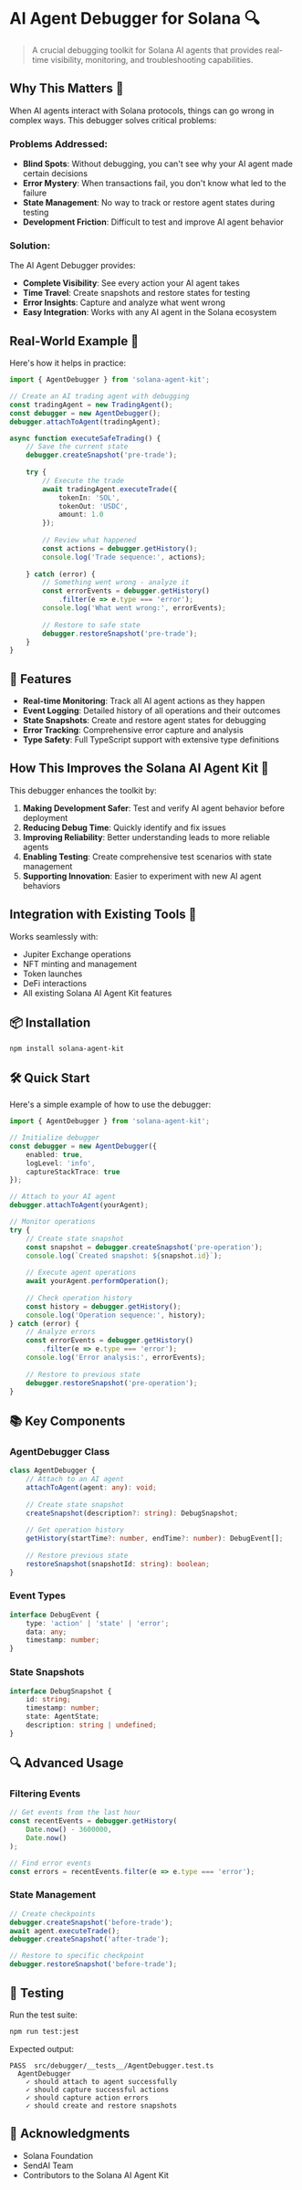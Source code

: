 # AI Agent Debugger for Solana 🔍

> A crucial debugging toolkit for Solana AI agents that provides real-time visibility, monitoring, and troubleshooting capabilities.

## Why This Matters 🎯

When AI agents interact with Solana protocols, things can go wrong in complex ways. This debugger solves critical problems:

### Problems Addressed:
* **Blind Spots**: Without debugging, you can't see why your AI agent made certain decisions
* **Error Mystery**: When transactions fail, you don't know what led to the failure
* **State Management**: No way to track or restore agent states during testing
* **Development Friction**: Difficult to test and improve AI agent behavior

### Solution:
The AI Agent Debugger provides:
* **Complete Visibility**: See every action your AI agent takes
* **Time Travel**: Create snapshots and restore states for testing
* **Error Insights**: Capture and analyze what went wrong
* **Easy Integration**: Works with any AI agent in the Solana ecosystem

## Real-World Example 🌟

Here's how it helps in practice:

```typescript
import { AgentDebugger } from 'solana-agent-kit';

// Create an AI trading agent with debugging
const tradingAgent = new TradingAgent();
const debugger = new AgentDebugger();
debugger.attachToAgent(tradingAgent);

async function executeSafeTrading() {
    // Save the current state
    debugger.createSnapshot('pre-trade');
    
    try {
        // Execute the trade
        await tradingAgent.executeTrade({
            tokenIn: 'SOL',
            tokenOut: 'USDC',
            amount: 1.0
        });
        
        // Review what happened
        const actions = debugger.getHistory();
        console.log('Trade sequence:', actions);
        
    } catch (error) {
        // Something went wrong - analyze it
        const errorEvents = debugger.getHistory()
            .filter(e => e.type === 'error');
        console.log('What went wrong:', errorEvents);
        
        // Restore to safe state
        debugger.restoreSnapshot('pre-trade');
    }
}
```

## 🚀 Features

* **Real-time Monitoring**: Track all AI agent actions as they happen
* **Event Logging**: Detailed history of all operations and their outcomes
* **State Snapshots**: Create and restore agent states for debugging
* **Error Tracking**: Comprehensive error capture and analysis
* **Type Safety**: Full TypeScript support with extensive type definitions

## How This Improves the Solana AI Agent Kit 🚀

This debugger enhances the toolkit by:
1. **Making Development Safer**: Test and verify AI agent behavior before deployment
2. **Reducing Debug Time**: Quickly identify and fix issues
3. **Improving Reliability**: Better understanding leads to more reliable agents
4. **Enabling Testing**: Create comprehensive test scenarios with state management
5. **Supporting Innovation**: Easier to experiment with new AI agent behaviors

## Integration with Existing Tools 🔧

Works seamlessly with:
- Jupiter Exchange operations
- NFT minting and management
- Token launches
- DeFi interactions
- All existing Solana AI Agent Kit features

## 📦 Installation

```bash
npm install solana-agent-kit
```

## 🛠️ Quick Start

Here's a simple example of how to use the debugger:

```typescript
import { AgentDebugger } from 'solana-agent-kit';

// Initialize debugger
const debugger = new AgentDebugger({
    enabled: true,
    logLevel: 'info',
    captureStackTrace: true
});

// Attach to your AI agent
debugger.attachToAgent(yourAgent);

// Monitor operations
try {
    // Create state snapshot
    const snapshot = debugger.createSnapshot('pre-operation');
    console.log(`Created snapshot: ${snapshot.id}`);
    
    // Execute agent operations
    await yourAgent.performOperation();
    
    // Check operation history
    const history = debugger.getHistory();
    console.log('Operation sequence:', history);
} catch (error) {
    // Analyze errors
    const errorEvents = debugger.getHistory()
        .filter(e => e.type === 'error');
    console.log('Error analysis:', errorEvents);
    
    // Restore to previous state
    debugger.restoreSnapshot('pre-operation');
}
```

## 📚 Key Components

### AgentDebugger Class

```typescript
class AgentDebugger {
    // Attach to an AI agent
    attachToAgent(agent: any): void;
    
    // Create state snapshot
    createSnapshot(description?: string): DebugSnapshot;
    
    // Get operation history
    getHistory(startTime?: number, endTime?: number): DebugEvent[];
    
    // Restore previous state
    restoreSnapshot(snapshotId: string): boolean;
}
```

### Event Types

```typescript
interface DebugEvent {
    type: 'action' | 'state' | 'error';
    data: any;
    timestamp: number;
}
```

### State Snapshots

```typescript
interface DebugSnapshot {
    id: string;
    timestamp: number;
    state: AgentState;
    description: string | undefined;
}
```

## 🔍 Advanced Usage

### Filtering Events

```typescript
// Get events from the last hour
const recentEvents = debugger.getHistory(
    Date.now() - 3600000,
    Date.now()
);

// Find error events
const errors = recentEvents.filter(e => e.type === 'error');
```

### State Management

```typescript
// Create checkpoints
debugger.createSnapshot('before-trade');
await agent.executeTrade();
debugger.createSnapshot('after-trade');

// Restore to specific checkpoint
debugger.restoreSnapshot('before-trade');
```

## 🧪 Testing

Run the test suite:

```bash
npm run test:jest
```

Expected output:
```
PASS  src/debugger/__tests__/AgentDebugger.test.ts
  AgentDebugger
    ✓ should attach to agent successfully
    ✓ should capture successful actions
    ✓ should capture action errors
    ✓ should create and restore snapshots
```

## 🙏 Acknowledgments

* Solana Foundation
* SendAI Team
* Contributors to the Solana AI Agent Kit
